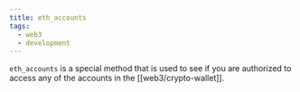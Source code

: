 ```yaml
---
title: eth_accounts
tags:
  - web3
  - development
---
```


`eth_accounts` is a special method that is used to see if you are authorized to access any of the accounts in the [[web3/crypto-wallet]].
